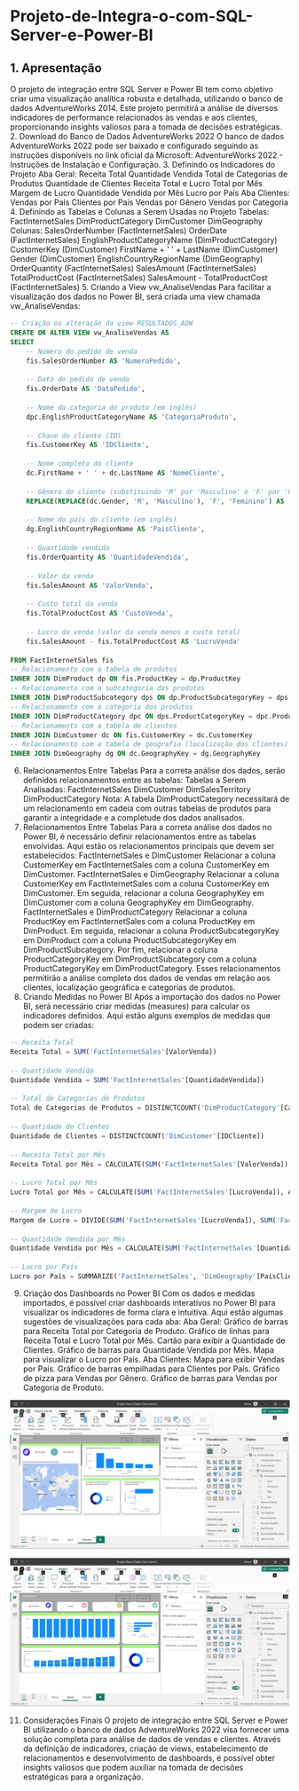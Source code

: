 # Projeto-de-Integra-o-com-SQL-Server-e-Power-BI

## 1. Apresentação
O projeto de integração entre SQL Server e Power BI tem como objetivo criar uma visualização analítica robusta e detalhada, utilizando o banco de dados AdventureWorks 2014. Este projeto permitirá a análise de diversos indicadores de performance relacionados às vendas e aos clientes, proporcionando insights valiosos para a tomada de decisões estratégicas.
2. Download do Banco de Dados AdventureWorks 2022
O banco de dados AdventureWorks 2022 pode ser baixado e configurado seguindo as instruções disponíveis no link oficial da Microsoft: AdventureWorks 2022 - Instruções de Instalação e Configuração.
3. Definindo os Indicadores do Projeto
Aba Geral:
Receita Total
Quantidade Vendida
Total de Categorias de Produtos
Quantidade de Clientes
Receita Total e Lucro Total por Mês
Margem de Lucro
Quantidade Vendida por Mês
Lucro por País
Aba Clientes:
Vendas por País
Clientes por País
Vendas por Gênero
Vendas por Categoria
4. Definindo as Tabelas e Colunas a Serem Usadas no Projeto
Tabelas:
FactInternetSales
DimProductCategory
DimCustomer
DimGeography
Colunas:
SalesOrderNumber (FactInternetSales)
OrderDate (FactInternetSales)
EnglishProductCategoryName (DimProductCategory)
CustomerKey (DimCustomer)
FirstName + ' ' + LastName (DimCustomer)
Gender (DimCustomer)
EnglishCountryRegionName (DimGeography)
OrderQuantity (FactInternetSales)
SalesAmount (FactInternetSales)
TotalProductCost (FactInternetSales)
SalesAmount - TotalProductCost (FactInternetSales)
5. Criando a View  vw_AnaliseVendas
Para facilitar a visualização dos dados no Power BI, será criada uma view chamada vw_AnaliseVendas:
```sql
-- Criação ou alteração da view RESULTADOS_ADW
CREATE OR ALTER VIEW vw_AnaliseVendas AS
SELECT
    -- Número do pedido de venda
    fis.SalesOrderNumber AS 'NumeroPedido',
    
    -- Data do pedido de venda
    fis.OrderDate AS 'DataPedido',
    
    -- Nome da categoria do produto (em inglês)
    dpc.EnglishProductCategoryName AS 'CategoriaProduto',
    
    -- Chave do cliente (ID)
    fis.CustomerKey AS 'IDCliente',
    
    -- Nome completo do cliente
    dc.FirstName + ' ' + dc.LastName AS 'NomeCliente',
    
    -- Gênero do cliente (substituindo 'M' por 'Masculino' e 'F' por 'Feminino')
    REPLACE(REPLACE(dc.Gender, 'M', 'Masculino'), 'F', 'Feminino') AS 'GeneroCliente',
    
    -- Nome do país do cliente (em inglês)
    dg.EnglishCountryRegionName AS 'PaisCliente',
    
    -- Quantidade vendida
    fis.OrderQuantity AS 'QuantidadeVendida',
    
    -- Valor da venda
    fis.SalesAmount AS 'ValorVenda',
    
    -- Custo total da venda
    fis.TotalProductCost AS 'CustoVenda',
    
    -- Lucro da venda (valor da venda menos o custo total)
    fis.SalesAmount - fis.TotalProductCost AS 'LucroVenda'
    
FROM FactInternetSales fis
-- Relacionamento com a tabela de produtos
INNER JOIN DimProduct dp ON fis.ProductKey = dp.ProductKey
-- Relacionamento com a subcategoria dos produtos
INNER JOIN DimProductSubcategory dps ON dp.ProductSubcategoryKey = dps.ProductSubcategoryKey
-- Relacionamento com a categoria dos produtos
INNER JOIN DimProductCategory dpc ON dps.ProductCategoryKey = dpc.ProductCategoryKey
-- Relacionamento com a tabela de clientes
INNER JOIN DimCustomer dc ON fis.CustomerKey = dc.CustomerKey
-- Relacionamento com a tabela de geografia (localização dos clientes)
INNER JOIN DimGeography dg ON dc.GeographyKey = dg.GeographyKey
```
6. Relacionamentos Entre Tabelas
Para a correta análise dos dados, serão definidos relacionamentos entre as tabelas:
Tabelas a Serem Analisadas:
FactInternetSales
DimCustomer
DimSalesTerritory
DimProductCategory
Nota: A tabela DimProductCategory necessitará de um relacionamento em cadeia com outras tabelas de produtos para garantir a integridade e a completude dos dados analisados.
7. Relacionamentos Entre Tabelas
Para a correta análise dos dados no Power BI, é necessário definir relacionamentos entre as tabelas envolvidas. Aqui estão os relacionamentos principais que devem ser estabelecidos:
FactInternetSales e DimCustomer
Relacionar a coluna CustomerKey em FactInternetSales com a coluna CustomerKey em DimCustomer.
FactInternetSales e DimGeography
Relacionar a coluna CustomerKey em FactInternetSales com a coluna CustomerKey em DimCustomer.
Em seguida, relacionar a coluna GeographyKey em DimCustomer com a coluna GeographyKey em DimGeography.
FactInternetSales e DimProductCategory
Relacionar a coluna ProductKey em FactInternetSales com a coluna ProductKey em DimProduct.
Em seguida, relacionar a coluna ProductSubcategoryKey em DimProduct com a coluna ProductSubcategoryKey em DimProductSubcategory.
Por fim, relacionar a coluna ProductCategoryKey em DimProductSubcategory com a coluna ProductCategoryKey em DimProductCategory.
Esses relacionamentos permitirão a análise completa dos dados de vendas em relação aos clientes, localização geográfica e categorias de produtos.
8. Criando Medidas no Power BI
Após a importação dos dados no Power BI, será necessário criar medidas (measures) para calcular os indicadores definidos. Aqui estão alguns exemplos de medidas que podem ser criadas:
```sql
-- Receita Total
Receita Total = SUM('FactInternetSales'[ValorVenda])

-- Quantidade Vendida
Quantidade Vendida = SUM('FactInternetSales'[QuantidadeVendida])

-- Total de Categorias de Produtos
Total de Categorias de Produtos = DISTINCTCOUNT('DimProductCategory'[CategoriaProduto])

-- Quantidade de Clientes
Quantidade de Clientes = DISTINCTCOUNT('DimCustomer'[IDCliente])

-- Receita Total por Mês
Receita Total por Mês = CALCULATE(SUM('FactInternetSales'[ValorVenda]), ALLEXCEPT('FactInternetSales', 'FactInternetSales'[DataPedido].[Month]))

-- Lucro Total por Mês
Lucro Total por Mês = CALCULATE(SUM('FactInternetSales'[LucroVenda]), ALLEXCEPT('FactInternetSales', 'FactInternetSales'[DataPedido].[Month]))

-- Margem de Lucro
Margem de Lucro = DIVIDE(SUM('FactInternetSales'[LucroVenda]), SUM('FactInternetSales'[ValorVenda]))

-- Quantidade Vendida por Mês
Quantidade Vendida por Mês = CALCULATE(SUM('FactInternetSales'[QuantidadeVendida]), ALLEXCEPT('FactInternetSales', 'FactInternetSales'[DataPedido].[Month]))

-- Lucro por País
Lucro por País = SUMMARIZE('FactInternetSales', 'DimGeography'[PaisCliente], "Lucro Total", SUM('FactInternetSales'[LucroVenda]))
```

9. Criação dos Dashboards no Power BI
Com os dados e medidas importados, é possível criar dashboards interativos no Power BI para visualizar os indicadores de forma clara e intuitiva. Aqui estão algumas sugestões de visualizações para cada aba:
Aba Geral:
Gráfico de barras para Receita Total por Categoria de Produto.
Gráfico de linhas para Receita Total e Lucro Total por Mês.
Cartão para exibir a Quantidade de Clientes.
Gráfico de barras para Quantidade Vendida por Mês.
Mapa para visualizar o Lucro por País.
Aba Clientes:
Mapa para exibir Vendas por País.
Gráfico de barras empilhadas para Clientes por País.
Gráfico de pizza para Vendas por Gênero.
Gráfico de barras para Vendas por Categoria de Produto.

![](https://github.com/mmaasp/Projeto-de-Integra-o-com-SQL-Server-e-Power-BI/blob/main/Git%20Hub/clientes%20git%20hub.png?raw=true)

![](https://github.com/mmaasp/Projeto-de-Integra-o-com-SQL-Server-e-Power-BI/blob/main/Git%20Hub/geral%20git%20hub.png?raw=true)

11. Considerações Finais
O projeto de integração entre SQL Server e Power BI utilizando o banco de dados AdventureWorks 2022 visa fornecer uma solução completa para análise de dados de vendas e clientes. Através da definição de indicadores, criação de views, estabelecimento de relacionamentos e desenvolvimento de dashboards, é possível obter insights valiosos que podem auxiliar na tomada de decisões estratégicas para a organização.
